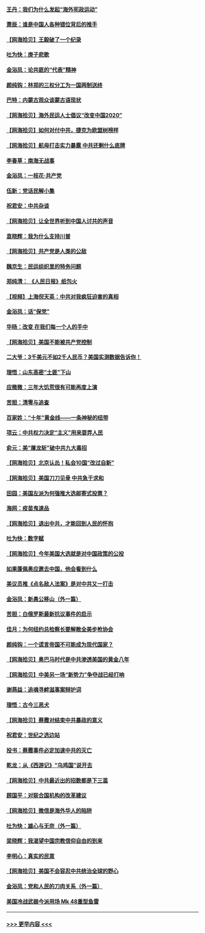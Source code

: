 #### [王丹：我们为什么发起“海外宪政运动”](../pages/nsc993/n12380286.md?t=09042151) 
#### [萧辰：谁是中国人各种错位背后的推手](../pages/nsc993/n12379800.md?t=09042151) 
#### [【网海拾贝】王毅破了一个纪录](../pages/nsc993/n12379251.md?t=09042151) 
#### [吐为快：庚子悲歌](../pages/nsc993/n12378821.md?t=09042151) 
#### [金浴凤：论共匪的“代表”精神](../pages/nsc993/n12377546.md?t=09042151) 
#### [颜纯钩：林郑的三权分工为一国两制送终](../pages/nsc993/n12377306.md?t=09042151) 
#### [巴特：内蒙古观众谈蒙古语现状](../pages/nsc993/n12376923.md?t=09042151) 
#### [【网海拾贝】海外民运人士倡议“改变中国2020”](../pages/nsc993/n12376682.md?t=09042151) 
#### [【网海拾贝】如何对付中共，捷克为欧盟树榜样](../pages/nsc993/n12374209.md?t=09042151) 
#### [【网海拾贝】航母打击实力暴露 中共还剩什么底牌](../pages/nsc993/n12371825.md?t=09042151) 
#### [李春草：南海无战事](../pages/nsc993/n12371159.md?t=09042151) 
#### [金浴凤：一枝花·共产党](../pages/nsc993/n12368757.md?t=09042151) 
#### [伍新：党话民解小集](../pages/nsc993/n12366907.md?t=09042151) 
#### [祝君安：中共杂谈](../pages/nsc993/n12366076.md?t=09042151) 
#### [【网海拾贝】让全世界听到中国人讨共的声音](../pages/nsc993/n12365569.md?t=09042151) 
#### [袁晓辉：我为什么支持川普](../pages/nsc993/n12362670.md?t=09042151) 
#### [【网海拾贝】共产党是人类的公敌](../pages/nsc993/n12363182.md?t=09042151) 
#### [魏京生：民运组织里的特务问题](../pages/nsc993/n12363010.md?t=09042151) 
#### [郑纯清： 《人民日报》纸包火](../pages/nsc993/n12362706.md?t=09042151) 
#### [【视频】上海倪天英：中共对我疯狂迫害的真相](../pages/nsc993/n12356341.md?t=09042151) 
#### [金浴凤：话“保党”](../pages/nsc993/n12361867.md?t=09042151) 
#### [华旸：改变 在我们每一个人的手中](../pages/nsc993/n12361774.md?t=09042151) 
#### [【网海拾贝】美国不能被共产党控制](../pages/nsc993/n12360271.md?t=09042151) 
#### [二大爷：3千美元不如2千人民币？美国实测数据告诉你！](../pages/nsc993/n12358563.md?t=09042151) 
#### [理悟：山东高密“土匪”下山](../pages/nsc993/n12358535.md?t=09042151) 
#### [应微微：三年大饥荒很有可能再度上演](../pages/nsc993/n12358523.md?t=09042151) 
#### [苦胆：清零与追查](../pages/nsc993/n12358501.md?t=09042151) 
#### [百家姓：“十年”黄金线——一条神秘的纽带](../pages/nsc993/n12358319.md?t=09042151) 
#### [项云：中共权力决定“主义”用来耍弄人民](../pages/nsc993/n12358172.md?t=09042151) 
#### [俞元：美“屠龙斩”破中共九大毒招](../pages/nsc993/n12357822.md?t=09042151) 
#### [【网海拾贝】北京认怂！私会10国“改过自新”](../pages/nsc993/n12357784.md?t=09042151) 
#### [【网海拾贝】美国刀刀见骨 中共急于求和](../pages/nsc993/n12355511.md?t=09042151) 
#### [田园：美国左派为何强推大选邮寄式投票？](../pages/nsc993/n12352963.md?t=09042151) 
#### [海网：疫苗鬼速品](../pages/nsc993/n12354438.md?t=09042151) 
#### [【网海拾贝】退出中共，才能回到人民的怀抱](../pages/nsc993/n12352634.md?t=09042151) 
#### [吐为快：数字赋](../pages/nsc993/n12352317.md?t=09042151) 
#### [【网海拾贝】今年美国大选就是对中国政策的公投](../pages/nsc993/n12350973.md?t=09042151) 
#### [如果蓬佩奥应邀去中国，他会看到什么](../pages/nsc993/n12350945.md?t=09042151) 
#### [美议员推《点名敌人法案》是对中共又一打击](../pages/nsc993/n12350765.md?t=09042151) 
#### [金浴凤：新愚公移山（外一篇）](../pages/nsc993/n12350253.md?t=09042151) 
#### [苦胆：白俄罗斯最新抗议事件的启示](../pages/nsc993/n12349989.md?t=09042151) 
#### [佳月：为何纽约总检察长要解散全美步枪协会](../pages/nsc993/n12349939.md?t=09042151) 
#### [颜纯钩：一个谎言帝国不可能成为现代国家？](../pages/nsc993/n12349898.md?t=09042151) 
#### [【网海拾贝】奥巴马时代是中共渗透美国的黄金八年](../pages/nsc993/n12349284.md?t=09042151) 
#### [【网海拾贝】中美另一场“新势力”争夺战已经打响](../pages/nsc993/n12346998.md?t=09042151) 
#### [谢燕益：追魂寻衅滋事案辩护词](../pages/nsc993/n12346892.md?t=09042151) 
#### [理悟：古今三恶犬](../pages/nsc993/n12345190.md?t=09042151) 
#### [【网海拾贝】蔡霞对结束中共暴政的意义](../pages/nsc993/n12344263.md?t=09042151) 
#### [祝君安：世纪之选边站](../pages/nsc993/n12342382.md?t=09042151) 
#### [投书：蔡霞事件必定加速中共的灭亡](../pages/nsc993/n12341881.md?t=09042151) 
#### [乾龙：从《西游记》“乌鸡国”说开去](../pages/nsc993/n12341690.md?t=09042151) 
#### [【网海拾贝】中共最近出的招数都是下三滥](../pages/nsc993/n12341593.md?t=09042151) 
#### [顾国平：对联合国机构的改革建议](../pages/nsc993/n12339928.md?t=09042151) 
#### [【网海拾贝】微信是海外华人的陷阱](../pages/nsc993/n12338868.md?t=09042151) 
#### [吐为快：雄心与无奈（外一篇）](../pages/nsc993/n12338132.md?t=09042151) 
#### [梁晓辉：我渴望中国宗教信仰自由的到来](../pages/nsc993/n12336657.md?t=09042151) 
#### [李明心：真实的民意](../pages/nsc993/n12336089.md?t=09042151) 
#### [【网海拾贝】美国不会容忍中共统治全球的野心](../pages/nsc993/n12336063.md?t=09042151) 
#### [金浴凤：党和人民的刀肉关系（外一篇）](../pages/nsc993/n12335834.md?t=09042151) 
#### [美国冷战武器今派用场 Mk 48重型鱼雷](../pages/nsc993/n12335354.md?t=09042151) 

----
#### [ >>> 更早内容 <<< ](../indexes/nsc993-earlier.md)
